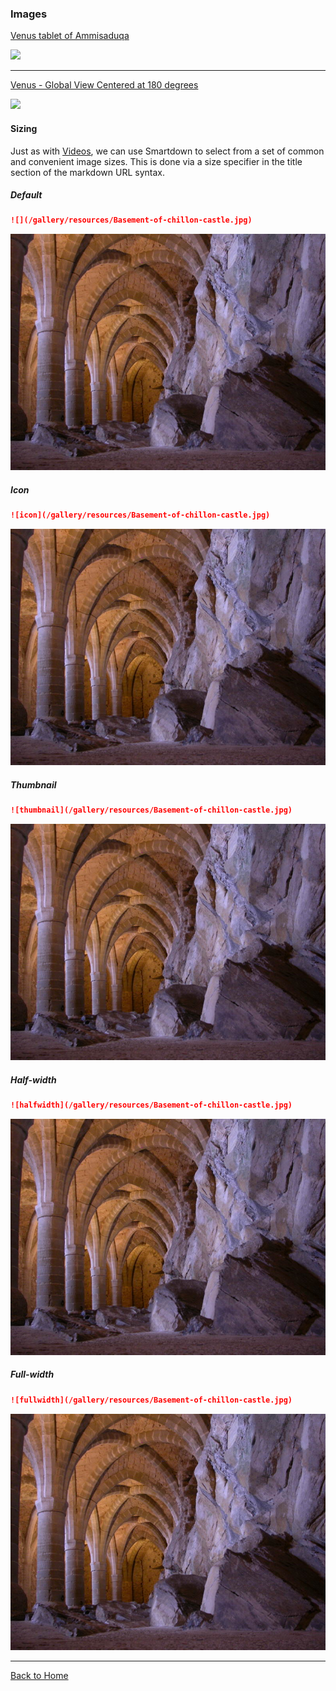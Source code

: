 ### Images

[Venus tablet of Ammisaduqa](https://en.wikipedia.org/wiki/Venus_tablet_of_Ammisaduqa)

![](https://upload.wikimedia.org/wikipedia/commons/thumb/b/bb/Venus_Tablet_of_Ammisaduqa.jpg/607px-Venus_Tablet_of_Ammisaduqa.jpg)

---

[Venus - Global View Centered at 180 degrees](https://images.nasa.gov/details-PIA00478.html)

![](https://images-assets.nasa.gov/image/PIA00478/PIA00478~medium.jpg)


#### Sizing

Just as with [Videos](:@Videos), we can use Smartdown to select from a set of common and convenient image sizes. This is done via a size specifier in the title section of the markdown URL syntax.

##### Default

```markdown
![](/gallery/resources/Basement-of-chillon-castle.jpg)
```

![](/gallery/resources/Basement-of-chillon-castle.jpg)


##### Icon

```markdown
![icon](/gallery/resources/Basement-of-chillon-castle.jpg)
```

![icon](/gallery/resources/Basement-of-chillon-castle.jpg)



##### Thumbnail

```markdown
![thumbnail](/gallery/resources/Basement-of-chillon-castle.jpg)
```

![thumbnail](/gallery/resources/Basement-of-chillon-castle.jpg)


##### Half-width

```markdown
![halfwidth](/gallery/resources/Basement-of-chillon-castle.jpg)
```

![halfwidth](/gallery/resources/Basement-of-chillon-castle.jpg)


##### Full-width

```markdown
![fullwidth](/gallery/resources/Basement-of-chillon-castle.jpg)
```

![fullwidth](/gallery/resources/Basement-of-chillon-castle.jpg)



---

[Back to Home](:@Home)

